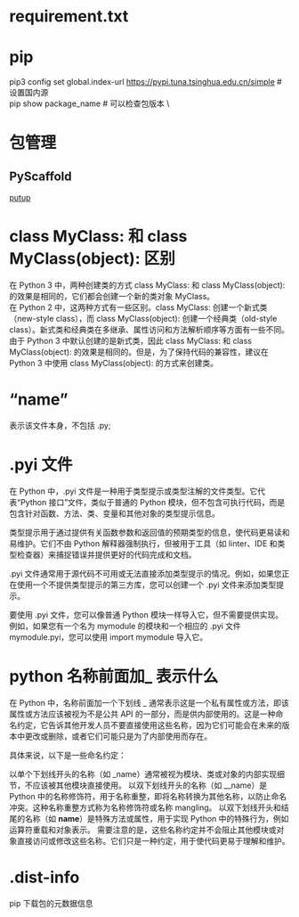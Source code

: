 # requirement.txt
# pip
pip3 config set global.index-url https://pypi.tuna.tsinghua.edu.cn/simple  # 设置国内源 \
pip show package_name # 可以检查包版本 \


# 包管理
## PyScaffold
[putup](https://pyscaffold.org/en/stable/index.html)

# class MyClass: 和 class MyClass(object): 区别
在 Python 3 中，两种创建类的方式 class MyClass: 和 class MyClass(object): 的效果是相同的，它们都会创建一个新的类对象 MyClass。 \
在 Python 2 中，这两种方式有一些区别。class MyClass: 创建一个新式类（new-style class），而 class MyClass(object): 创建一个经典类（old-style class）。新式类和经典类在多继承、属性访问和方法解析顺序等方面有一些不同。\
由于 Python 3 中默认创建的是新式类，因此 class MyClass: 和 class MyClass(object): 的效果是相同的。但是，为了保持代码的兼容性，建议在 Python 3 中使用 class MyClass(object): 的方式来创建类。


# “__name__”
表示该文件本身，不包括 .py;

# .pyi 文件
在 Python 中，.pyi 文件是一种用于类型提示或类型注解的文件类型。它代表“Python 接口”文件，类似于普通的 Python 模块，但不包含可执行代码，而是包含针对函数、方法、类、变量和其他对象的类型提示信息。

类型提示用于通过提供有关函数参数和返回值的预期类型的信息，使代码更易读和易维护。它们不由 Python 解释器强制执行，但被用于工具（如 linter、IDE 和类型检查器）来捕捉错误并提供更好的代码完成和文档。

.pyi 文件通常用于源代码不可用或无法直接添加类型提示的情况。例如，如果您正在使用一个不提供类型提示的第三方库，您可以创建一个 .pyi 文件来添加类型提示。

要使用 .pyi 文件，您可以像普通 Python 模块一样导入它，但不需要提供实现。例如，如果您有一个名为 mymodule 的模块和一个相应的 .pyi 文件 mymodule.pyi，您可以使用 import mymodule 导入它。

# python 名称前面加_ 表示什么
在 Python 中，名称前面加一个下划线 _ 通常表示这是一个私有属性或方法，即该属性或方法应该被视为不是公共 API 的一部分，而是供内部使用的。这是一种命名约定，它告诉其他开发人员不要直接使用这些名称，因为它们可能会在未来的版本中更改或删除，或者它们可能只是为了内部使用而存在。

具体来说，以下是一些命名约定：

以单个下划线开头的名称（如 _name）通常被视为模块、类或对象的内部实现细节，不应该被其他模块直接使用。
以双下划线开头的名称（如 __name）是 Python 中的名称修饰符，用于名称重整，即将名称转换为其他名称，以防止命名冲突。这种名称重整方式称为名称修饰符或名称 mangling。
以双下划线开头和结尾的名称（如 __name__）是特殊方法或属性，用于实现 Python 中的特殊行为，例如运算符重载和对象表示。
需要注意的是，这些名称约定并不会阻止其他模块或对象直接访问或修改这些名称。它们只是一种约定，用于使代码更易于理解和维护。

# .dist-info
pip 下载包的元数据信息




